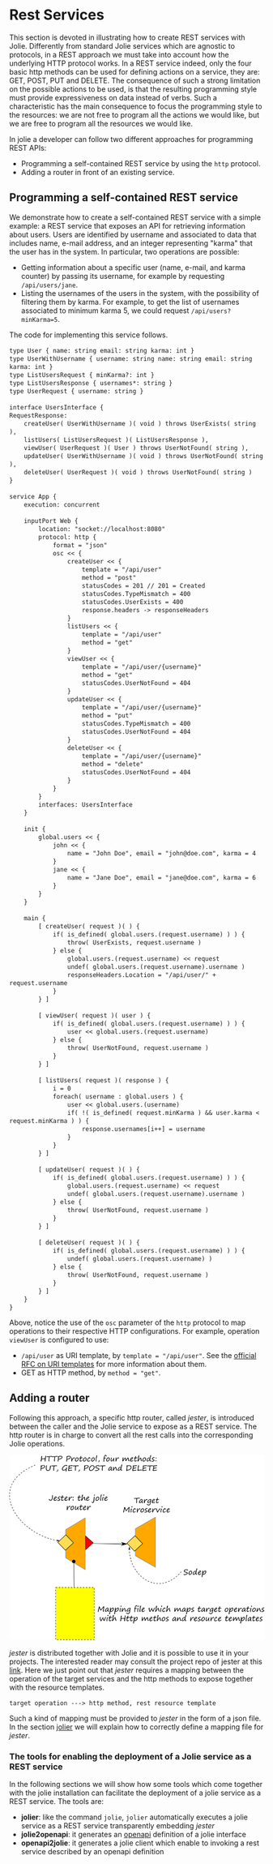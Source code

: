 <!-- cSpell:ignore openapi -->

# Rest Services

This section is devoted in illustrating how to create REST services with Jolie. Differently from standard Jolie services which are agnostic to protocols, in a REST approach we must take into account how the underlying HTTP protocol works. In a REST service indeed, only the four basic http methods can be used for defining actions on a service, they are: GET, POST, PUT and DELETE. The consequence of such a strong limitation on the possible actions to be used, is that the resulting programming style must provide expressiveness on data instead of verbs. Such a characteristic has the main consequence to focus the programming style to the resources: we are not free to program all the actions we would like, but we are free to program all the resources we would like.

In jolie a developer can follow two different approaches for programming REST APIs:

- Programming a self-contained REST service by using the `http` protocol.
- Adding a router in front of an existing service.

## Programming a self-contained REST service

We demonstrate how to create a self-contained REST service with a simple example: a REST service that exposes an API for retrieving information about users. Users are identified by username and associated to data that includes name, e-mail address, and an integer representing "karma" that the user has in the system. In particular, two operations are possible:

- Getting information about a specific user (name, e-mail, and karma counter) by passing its username, for example by requesting `/api/users/jane`.
- Listing the usernames of the users in the system, with the possibility of filtering them by karma. For example, to get the list of usernames associated to minimum karma 5, we could request `/api/users?minKarma=5`.

The code for implementing this service follows.

```jolie
type User { name: string email: string karma: int }
type UserWithUsername { username: string name: string email: string karma: int }
type ListUsersRequest { minKarma?: int }
type ListUsersResponse { usernames*: string }
type UserRequest { username: string }

interface UsersInterface {
RequestResponse:
    createUser( UserWithUsername )( void ) throws UserExists( string ),
    listUsers( ListUsersRequest )( ListUsersResponse ),
    viewUser( UserRequest )( User ) throws UserNotFound( string ),
    updateUser( UserWithUsername )( void ) throws UserNotFound( string ),
    deleteUser( UserRequest )( void ) throws UserNotFound( string )
}

service App {
    execution: concurrent

    inputPort Web {
        location: "socket://localhost:8080"
        protocol: http {
            format = "json"
            osc << {
                createUser << {
                    template = "/api/user"
                    method = "post"
                    statusCodes = 201 // 201 = Created
                    statusCodes.TypeMismatch = 400
                    statusCodes.UserExists = 400
                    response.headers -> responseHeaders
                }
                listUsers << {
                    template = "/api/user"
                    method = "get"
                }
                viewUser << {
                    template = "/api/user/{username}"
                    method = "get"
                    statusCodes.UserNotFound = 404
                }
                updateUser << {
                    template = "/api/user/{username}"
                    method = "put"
                    statusCodes.TypeMismatch = 400
                    statusCodes.UserNotFound = 404                    
                }
                deleteUser << {
                    template = "/api/user/{username}"
                    method = "delete"
                    statusCodes.UserNotFound = 404
                }
            }
        }
        interfaces: UsersInterface
    }

    init {
        global.users << {
            john << {
                name = "John Doe", email = "john@doe.com", karma = 4
            }
            jane << {
                name = "Jane Doe", email = "jane@doe.com", karma = 6
            }
        }
    }

    main {
        [ createUser( request )( ) {
            if( is_defined( global.users.(request.username) ) ) {
                throw( UserExists, request.username )
            } else {
                global.users.(request.username) << request
                undef( global.users.(request.username).username )
                responseHeaders.Location = "/api/user/" + request.username
            }
        } ]

        [ viewUser( request )( user ) {
            if( is_defined( global.users.(request.username) ) ) {
                user << global.users.(request.username)
            } else {
                throw( UserNotFound, request.username )
            }
        } ]

        [ listUsers( request )( response ) {
            i = 0
            foreach( username : global.users ) {
                user << global.users.(username)
                if( !( is_defined( request.minKarma ) && user.karma < request.minKarma ) ) {
                    response.usernames[i++] = username
                }
            }
        } ]

        [ updateUser( request )( ) {
            if( is_defined( global.users.(request.username) ) ) {
                global.users.(request.username) << request
                undef( global.users.(request.username).username )
            } else {
                throw( UserNotFound, request.username )
            }
        } ]

        [ deleteUser( request )( ) {
            if( is_defined( global.users.(request.username) ) ) {
                undef( global.users.(request.username) )
            } else {
                throw( UserNotFound, request.username )
            }
        } ]
    }
}
```

Above, notice the use of the `osc` parameter of the `http` protocol to map operations to their respective HTTP configurations.
For example, operation `viewUser` is configured to use:

- `/api/user` as URI template, by `template = "/api/user"`. See the [official RFC on URI templates](https://www.rfc-editor.org/rfc/rfc6570) for more information about them.
- GET as HTTP method, by `method = "get"`.

## Adding a router

Following this approach, a specific http router, called _jester_, is introduced between the caller and the Jolie service to expose as a REST service. The http router is in charge to convert all the rest calls into the corresponding Jolie operations.

![](../../assets/image/rest.png)

_jester_ is distributed together with Jolie and it is possible to use it in your projects. The interested reader may consult the project repo of jester at this [link](https://github.com/jolie/jester). Here we just point out that _jester_ requires a mapping between the operation of the target services and the http methods to expose together with the resource templates.

```text
target operation ---> http method, rest resource template
```

Such a kind of mapping must be provided to _jester_ in the form of a json file. In the section [jolier](../rest/jolier/README.md) we will explain how to correctly define a mapping file for _jester_.

### The tools for enabling the deployment of a Jolie service as a REST service

In the following sections we will show how some tools which come together with the jolie installation can facilitate the deployment of a jolie service as a REST service. The tools are:

- **jolier**: like the command `jolie`, `jolier` automatically executes a jolie service as a REST service transparently embedding _jester_
- **jolie2openapi**: it generates an [openapi](https://swagger.io/docs/specification/about/) definition of a jolie interface
- **openapi2jolie**: it generates a jolie client which enable to invoking a rest service described by an openapi definition
